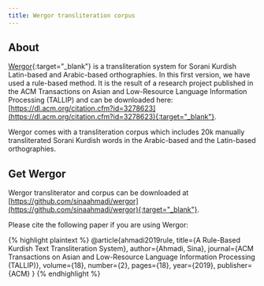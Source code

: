 ```yaml
---
title: Wergor transliteration corpus
---
```


## About

[Wergor](https://github.com/sinaahmadi/wergor){:target="_blank"} is a transliteration system for Sorani Kurdish Latin-based and Arabic-based orthographies. In this first version, we have used a rule-based method. It is the result of a research project published in the ACM Transactions on Asian and Low-Resource Language Information Processing (TALLIP) and can be downloaded here: [https://dl.acm.org/citation.cfm?id=3278623](https://dl.acm.org/citation.cfm?id=3278623){:target="_blank"}.

Wergor comes with a transliteration corpus which includes 20k manually transliterated Sorani Kurdish words in the Arabic-based and the Latin-based orthographies.

## Get Wergor

Wergor transliterator and corpus can be downloaded at [https://github.com/sinaahmadi/wergor](https://github.com/sinaahmadi/wergor){:target="_blank"}.

Please cite the following paper if you are using Wergor:

{% highlight plaintext %}
    @article{ahmadi2019rule,
      title={A Rule-Based Kurdish Text Transliteration System},
      author={Ahmadi, Sina},
      journal={ACM Transactions on Asian and Low-Resource Language Information Processing (TALLIP)},
      volume={18},
      number={2},
      pages={18},
      year={2019},
      publisher={ACM}
    }
{% endhighlight %}
